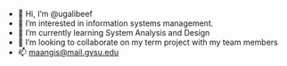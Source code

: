 - 👋 Hi, I’m @ugalibeef
- 👀 I’m interested in information systems management.
- 🌱 I’m currently learning System Analysis and Design
- 💞️ I’m looking to collaborate on my term project with my team members
- 📫 maangis@mail.gvsu.edu

<!---
ugalibeef/ugalibeef is a ✨ special ✨ repository because its `README.md` (this file) appears on your GitHub profile.
You can click the Preview link to take a look at your changes.
--->

